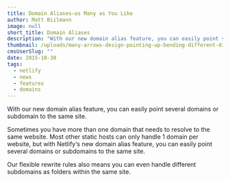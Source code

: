 ```yaml
---
title: Domain Aliases–as Many as You Like
author: Matt Biilmann
image: null
short_title: Domain Aliases
description: "With our new domain alias feature, you can easily point several domains or subdomain to the same site. "
thumbnail: /uploads/many-arrows-design-pointing-up-bending-different-directions-33958385.jpg
cmsUserSlug: ""
date: 2015-10-30
tags:
  - netlify
  - news
  - features
  - domains
---
```


With our new domain alias feature, you can easily point several domains or subdomain to the same site.

Sometimes you have more than one domain that needs to resolve to the same website. Most other static hosts can only handle 1 domain per website, but with Netlify‘s new domain alias feature, you can easily point several domains or subdomains to the same site.

Our flexible rewrite rules also means you can even handle different subdomains as folders within the same site.
